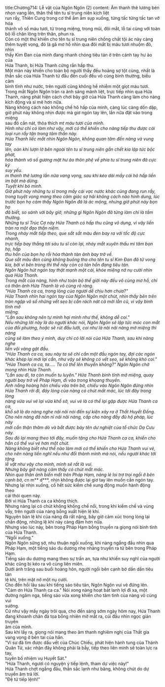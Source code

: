 title:Chương714: Lễ vật của Ngôn Ngôn (2)
content:
Âm thanh thê lương bén nhọn vang lên, thân thể tên tu sĩ trung niên kịch liệt<br>run rẩy, Thiên Cung trong cơ thể ầm ầm sụp xuống, từng tấc từng tấc tan vỡ hóa<br>thành vô số máu tươi, từ trong miệng, trong mũi, đôi mắt, lỗ tai cùng với toàn<br>bộ lỗ chân lông trên thân, phun ra.<br>Còn có một thứ khiến cho tên tu sĩ trung niên chồng chất tội ác này càng<br>thêm tuyệt vọng, đó là gã mơ hồ nhìn qua đôi mắt bị máu tươi nhuộm đỏ, nhìn<br>thấy Kim Đan của mình đang nhanh chóng tiêu tán ở trên cánh tay hư ảo của<br>Hứa Thanh, bị Hứa Thanh cứng rắn hấp thu.<br>Một màn này khiến cho toàn bộ người thấy đều hoảng sợ tột cùng, nhất là<br>thần sắc của Hứa Thanh từ đầu đến cuối đều vô cùng bình thường, biểu cảm<br>bình tĩnh như nước, trên người cũng không hề nhiễm một giọt máu tươi.<br>Trong mắt Ngôn Ngôn tràn ra ánh sáng mãnh liệt, trực tiếp nhìn qua Hứa<br>Thanh, nàng phát hiện cách chơi bây giờ của Hứa Thanh càng làm cho nàng<br>kích động và si mê hơn nữa.<br>Nàng không cách nào khống chế hô hấp của mình, càng lúc càng dồn dập,<br>giờ phút này không nhịn được mà giơ ngón tay lên, lần nữa đặt vào trong miệng<br>sau đó cắn nát, thỏa thích m*t máu tươi của mình.<br>Hình như chỉ có làm như vậy, mới có thể khiến cho nàng tiếp thu được cái<br>loại run rẩy tận trong tâm thần này.<br>Hứa Thanh liếc mắt nhìn Ngôn Ngôn, không quan tâm đến nàng và vung tay<br>lên, oán khí lượn lờ bên ngoài tên tu sĩ trung niên gần chết kia lập tức bộc phát,<br>hóa thành vô số gương mặt hư ảo thôn phệ về phía tu sĩ trung niên đã cực kỳ<br>suy yếu.<br>m thanh thê lương lần nữa vang vọng, sau khi kéo dài mấy cái hô hấp liền<br>im bặt mà dừng.<br>Tuyệt khí bỏ mình.<br>Giờ phút này những tu sĩ trong mấy cái vạc nước khác cũng đang run rẩy,<br>trong tuyệt vọng mang theo cảm giác sợ hãi không cách nào hình dung, lúc<br>trước bọn họ cảm thấy Ngôn Ngôn đã là ác mộng, nhưng giờ phút này bọn họ<br>đã biết, so sánh với bây giờ, những gì Ngôn Ngôn đã từng làm chỉ là tầm<br>thường.<br>Những tu sĩ Trúc Cơ này Hứa Thanh có hấp thu cũng vô dụng, vì vậy liền<br>tràn ra một đạo thần niệm.<br>Trong nháy mắt tiếp theo, que sắt sắt màu đen bay ra với tốc độ cực nhanh,<br>trực tiếp bay thẳng tới sáu tu sĩ còn lại, nháy mắt xuyên thấu mi tâm bọn họ, hấp<br>thu hồn của bọn họ rồi hóa thành tàn ảnh bay trở về.<br>Que sắt màu đen cũng không buông tha cho tên tu sĩ Kim Đan đã tử vong<br>kia, bởi vì bên trong thi thể này còn có tàn hồn đang tiêu tán.<br>Ngôn Ngôn hút ngón tay thật mạnh một cái, khóe miệng nở nụ cười nhìn<br>qua Hứa Thanh.<br>Trong mắt của nàng, hình như toàn bộ thế giới này đều vô cùng mơ hồ, chỉ<br>có thân ảnh Hứa Thanh là vô cùng rõ ràng.<br>"Hứa Thanh ca ca, trong lòng của ngươi dễ chịu hơn chưa?"<br>Hứa Thanh nhìn hai ngón tay của Ngôn Ngôn một chút, nhìn thấy bên trên<br>tràn ngập vô số những vết sẹo bị cắn rách nát cả mới lẫn cũ, vì vậy bình tĩnh mở<br>miệng.<br>“Lần sau không nên tự mình hại mình như thế, không dễ coi."<br>Nếu những lời này là do người khác nói, Ngôn Ngôn sẽ lập tức móc con mắt<br>của đối phương, hoặc sẽ rút đầu lưỡi, coi như là nãi nãi nàng mở miệng thì nàng<br>cũng sẽ làm theo ý mình, duy chỉ có lời nói của Hứa Thanh, sau khi nàng nghe<br>liền vội vàng gật đầu.<br>"Hứa Thanh ca ca, sau này ta sẽ chỉ cắn một đầu ngón tay, đợi các ngón<br>khác khép lại mới lại cắn, như vậy sẽ không có vết sẹo, sẽ không khó coi."<br>"Hứa Thanh ca ca, ta..... Ta có thể lên thuyền không?" Ngôn Ngôn chờ<br>mong nhìn Hứa Thanh.<br>"Lần sau đi, ta còn muốn tu luyện." Hứa Thanh bình tĩnh mở miệng, quay<br>người bay trở về Pháp Hạm, đi vào trong khoang thuyền.<br>Ánh nắng hoàng hôn chiếu vào trên bờ, chiếu vào Ngôn Ngôn đứng nhìn<br>Hứa Thanh rời đi, đáy lòng của nàng có chút mất mác, lúc tới đây trong lòng<br>nàng vừa vui vẻ lại vừa khổ sở, vui vẻ là có thể lại gặp được Hứa Thanh ca ca,<br>khổ sở là do nàng nghe nãi nãi nói đến sự kiện xảy ra ở Thất Huyết Đồng.<br>Cho nên nàng đã năn nỉ nãi nãi nàng, cấp cho nàng đầy đủ hộ pháp, lúc này<br>mới cẩn thận thăm dò và bắt được bảy tên dư nghiệt của tổ chức Dạ Cưu này.<br>Sau đó lại mang theo tới đây, muốn tặng cho Hứa Thanh ca ca, khiến cho<br>hắn có thể vui vẻ hơn một chút.<br>Nàng không biết như thế nào làm mới có thể khiến cho Hứa Thanh vui vẻ,<br>cho nên nàng liền nghĩ nếu như đổi thành mình mà nói, nếu người khác tới tặng<br>lễ vật như vậy cho mình, mình sẽ rất là vui.<br>Nhưng bây giờ nàng cảm thấy có chút mất mác.<br>Nhìn qua thân ảnh biến mất trên Pháp Hạm, nàng lẻ loi trơ trọi ngồi ở bên<br>cạnh bờ, c*n m** d***, nhịn không được lại giơ tay lên muốn cắn ngón tay.<br>Nhưng lại nhịn xuống, cố hết sức kiềm chế xung động muốn hành động theo<br>cái thói quen này.<br>Bởi vì Hứa Thanh ca ca không thích.<br>Nhưng nàng lại có chút không khống chế nổi, trong khi kiềm chế và vùng<br>vẫy, trên người của nàng bỗng xuất hiện lệ khí.<br>Nguyên bản lệ khí của nàng đã rất nặng, bây giờ cảm xúc trong lòng lại<br>chấn động, những lệ khí này càng đậm hơn nữa.<br>Nhưng vào lúc này, bên trong Pháp Hạm bỗng truyền ra giọng nói bình tĩnh<br>của Hứa Thanh.<br>"Ngồi xuống."<br>Ngôn Ngôn sững sờ, nhu thuận ngồi xuống, khi nàng ngẩng đầu nhìn qua<br>Pháp Hạm, một tiếng sáo du dương nhẹ nhàng truyền ra từ bên trong Pháp Hạm.<br>Tiếng sáo du dương mang theo sự trấn an, tựa như khiến suy nghĩ của người<br>khác cũng bị kéo ra vô cùng liên miên.<br>Dưới ánh trăng sau buổi hoàng hôn, người ngồi bên cạnh bờ dần dần tiêu tán<br>lệ khí, trên mặt nở một nụ cười.<br>Cho đến hồi lâu sau khi tiếng sáo tiêu tán, Ngôn Ngôn vui vẻ đứng lên.<br>"Cảm ơn Hứa Thanh ca ca." Nói xong nàng hoạt bát lanh lợi đi xa, một<br>đường ngâm nga, tiếng sáo vừa xong khiến cho tâm tình của nàng vô cùng vui<br>sướng.<br>Cứ như vậy mấy ngày trôi qua, cho đến sáng sớm ngày hôm nay, Hứa Thanh<br>đang khoanh chân đả tọa bỗng nhiên mở mắt ra, cúi đầu nhìn ngọc giản truyền<br>âm của mình.<br>Sau khi lấy ra, giọng nói mang theo âm thanh nghiêm nghị của Thất gia<br>vang vọng ở bên tai của hắn.<br>"Vi sư đã tìm được dấu vết của Chúc Chiếu, phát hiện hành tung của Thánh<br>Quân Tử, xác nhận đây không phải là bẫy, tiếp theo liên minh sẽ toàn lực ra tay,<br>tuyên bố nhiệm vụ Huyết Sát."<br>"Hứa Thanh, ngươi có nguyện ý tiếp lệnh, tham dự việc này!"<br>Hứa Thanh chợt ngẩng đầu, thần sắc lạnh như băng, không chút do dự<br>truyền âm trả lời.<br>"Đệ tử tiếp lệnh!"